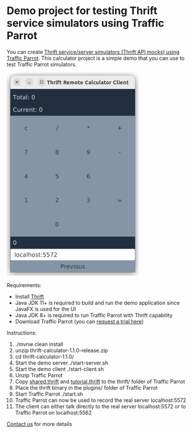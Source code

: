 # Demo project for testing Thrift service simulators using Traffic Parrot

You can create [Thrift service/server simulators (Thrift API mocks) using Traffic Parrot](https://trafficparrot.com/documentation/?redirectToLatest=true&path=/thrift.html).
This calculator project is a simple demo that you can use to test Traffic Parrot simulators.

![Traffic Parrot thrift calculator demo client screenshot](screenshot.png)

Requirements:
* Install [Thrift](https://thrift.apache.org/docs/install/)
* Java JDK 11+ is required to build and run the demo application since JavaFX is used for the UI
* Java JDK 8+ is required to run Traffic Parrot with Thrift capability
* Download Traffic Parrot (you can [request a trial here](https://trafficparrot.com/trial.html?utm_source=thrift-calculator))

Instructions:
1. ./mvnw clean install
2. unzip thrift-calculator-1.1.0-release.zip
3. cd thrift-calculator-1.1.0/
4. Start the demo server ./start-server.sh
5. Start the demo client ./start-client.sh
6. Unzip Traffic Parrot
7. Copy [shared.thrift](src/main/thrift/shared.thrift) and [tutorial.thrift](src/main/thrift/tutorial.thrift) to the thrift/ folder of Traffic Parrot
8. Place the thrift binary in the plugins/ folder of Traffic Parrot
9. Start Traffic Parrot ./start.sh 
10. Traffic Parrot can now be used to record the real server localhost:5572
11. The client can either talk directly to the real server localhost:5572 or to Traffic Parrot on localhost:5562

[Contact us](https://trafficparrot.com/contact.html?utm_source=thrift-calculator) for more details
